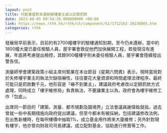 ```yaml
---
layout: post
title: 何鉅業倡對未遵辦驗樓業主處以定額罰款
date: 2023-08-05 09:54:28.000000000 +08:00
link: https://news.rthk.hk/rthk/ch/component/k2/1712163-20230805.htm
categories: rthk
---
```


發展局早前表示，目前約有2700幢樓宇的驗樓通知到期，至今仍未遵辦，當中約1800幢大廈已委任檢驗人員，屋宇署會敦促他們加快展開工程，若發現沒有進展，年底將考慮提出檢控，其餘900幢樓宇則未委任檢驗人員，屋宇署會陸續發出警告信。

測量師學會建築政策小組主席何鉅業在本台節目《星期六問責》表示，現時當局對於失修樓宇業主的執法欠缺阻嚇性，往往要花大量資源和時間處理法律程序，最終可能只是罰款數千元，他形容是「嚇不到業主」，建議政府考慮改以定額罰款方式處理，同時成立「樓宇維修局」負責執法，不要讓業主以為，政府會為樓宇維修工作「包底」。

出席同一節目的「建築、測量、都市規劃及園境界」立法會議員謝偉銓就指，過去曾就一些中長期措施向政府提出建議，但至今都未有被採納，包括建議修改法例，在出售新樓時，在每呎樓價中抽取1%，成立基金用作將來大廈維修；另外針對現有樓宇，他亦曾向財政司司長建議，成立配對基金，協助進行修葺等工作。

